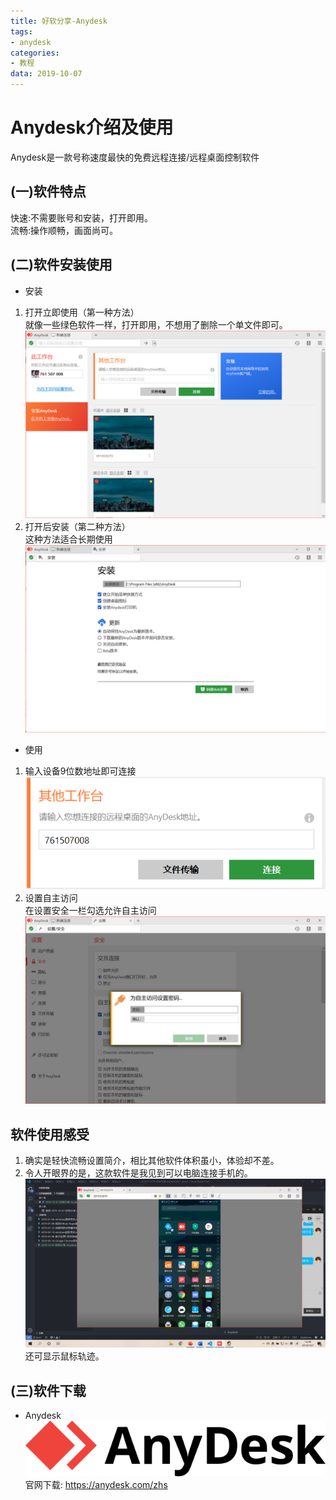 ```yaml
---
title: 好软分享-Anydesk
tags:
- anydesk
categories: 
- 教程
data: 2019-10-07
---
```

# Anydesk介绍及使用
Anydesk是一款号称速度最快的免费远程连接/远程桌面控制软件
## (一)软件特点
快速:不需要账号和安装，打开即用。  
流畅:操作顺畅，画面尚可。
## (二)软件安装使用
* 安装
1. 打开立即使用（第一种方法）  
就像一些绿色软件一样，打开即用，不想用了删除一个单文件即可。
![](/img/anydesk/1.png)   
2. 打开后安装（第二种方法）  
这种方法适合长期使用
![](/img/anydesk/4.png) 
* 使用
1. 输入设备9位数地址即可连接  
![](/img/anydesk/2.png)   
2. 设置自主访问  
在设置安全一栏勾选允许自主访问
![](/img/anydesk/3.png)  
## 软件使用感受
1. 确实是轻快流畅设置简介，相比其他软件体积虽小，体验却不差。
2. 令人开眼界的是，这款软件是我见到可以电脑连接手机的。
![](/img/anydesk/5.png) 
还可显示鼠标轨迹。
## (三)软件下载
* Anydesk   ![](/img/anydesk/anydesk-logo-40fe6c.svg)  
官网下载:  https://anydesk.com/zhs 
